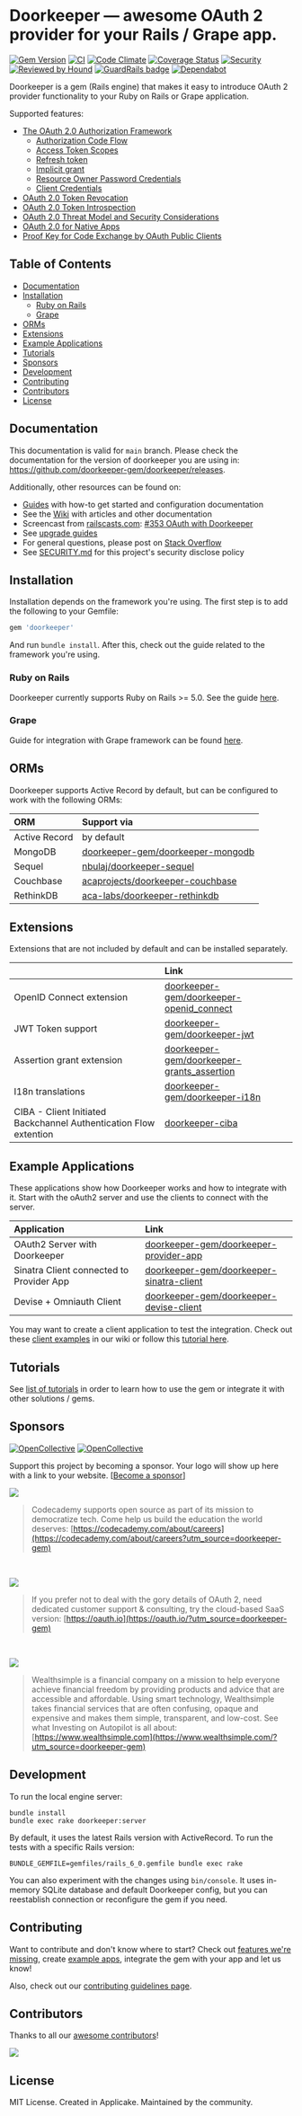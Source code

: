 # Doorkeeper — awesome OAuth 2 provider for your Rails / Grape app.

[![Gem Version](https://badge.fury.io/rb/doorkeeper.svg)](https://rubygems.org/gems/doorkeeper)
[![CI](https://github.com/doorkeeper-gem/doorkeeper/actions/workflows/ci.yml/badge.svg)](https://github.com/doorkeeper-gem/doorkeeper/actions/workflows/ci.yml)
[![Code Climate](https://codeclimate.com/github/doorkeeper-gem/doorkeeper.svg)](https://codeclimate.com/github/doorkeeper-gem/doorkeeper)
[![Coverage Status](https://coveralls.io/repos/github/doorkeeper-gem/doorkeeper/badge.svg?branch=main)](https://coveralls.io/github/doorkeeper-gem/doorkeeper?branch=main)
[![Security](https://hakiri.io/github/doorkeeper-gem/doorkeeper/main.svg)](https://hakiri.io/github/doorkeeper-gem/doorkeeper/main)
[![Reviewed by Hound](https://img.shields.io/badge/Reviewed_by-Hound-8E64B0.svg)](https://houndci.com)
[![GuardRails badge](https://badges.guardrails.io/doorkeeper-gem/doorkeeper.svg?token=66768ce8f6995814df81f65a2cff40f739f688492704f973e62809e15599bb62)](https://dashboard.guardrails.io/default/gh/doorkeeper-gem/doorkeeper)
[![Dependabot](https://img.shields.io/badge/dependabot-enabled-success.svg)](https://dependabot.com)

Doorkeeper is a gem (Rails engine) that makes it easy to introduce OAuth 2 provider
functionality to your Ruby on Rails or Grape application.

Supported features:

- [The OAuth 2.0 Authorization Framework](https://datatracker.ietf.org/doc/html/rfc6749)
  - [Authorization Code Flow](https://datatracker.ietf.org/doc/html/rfc6749#section-4.1)
  - [Access Token Scopes](https://datatracker.ietf.org/doc/html/rfc6749#section-3.3)
  - [Refresh token](https://datatracker.ietf.org/doc/html/rfc6749#section-1.5)
  - [Implicit grant](https://datatracker.ietf.org/doc/html/rfc6749#section-4.2)
  - [Resource Owner Password Credentials](https://datatracker.ietf.org/doc/html/rfc6749#section-4.3)
  - [Client Credentials](https://datatracker.ietf.org/doc/html/rfc6749#section-4.4)
- [OAuth 2.0 Token Revocation](https://datatracker.ietf.org/doc/html/rfc7009)
- [OAuth 2.0 Token Introspection](https://datatracker.ietf.org/doc/html/rfc7662)
- [OAuth 2.0 Threat Model and Security Considerations](https://datatracker.ietf.org/doc/html/rfc6819)
- [OAuth 2.0 for Native Apps](https://datatracker.ietf.org/doc/html/rfc8252)
- [Proof Key for Code Exchange by OAuth Public Clients](https://datatracker.ietf.org/doc/html/rfc7636)

## Table of Contents

<!-- START doctoc generated TOC please keep comment here to allow auto update -->
<!-- DON'T EDIT THIS SECTION, INSTEAD RE-RUN doctoc TO UPDATE -->


- [Documentation](#documentation)
- [Installation](#installation)
  - [Ruby on Rails](#ruby-on-rails)
  - [Grape](#grape)
- [ORMs](#orms)
- [Extensions](#extensions)
- [Example Applications](#example-applications)
- [Tutorials](#tutorials)
- [Sponsors](#sponsors)
- [Development](#development)
- [Contributing](#contributing)
- [Contributors](#contributors)
- [License](#license)

<!-- END doctoc generated TOC please keep comment here to allow auto update -->

## Documentation

This documentation is valid for `main` branch. Please check the documentation for the version of doorkeeper you are using in:
https://github.com/doorkeeper-gem/doorkeeper/releases.

Additionally, other resources can be found on:

- [Guides](https://doorkeeper.gitbook.io/guides/) with how-to get started and configuration documentation
- See the [Wiki](https://github.com/doorkeeper-gem/doorkeeper/wiki) with articles and other documentation
- Screencast from [railscasts.com](http://railscasts.com/): [#353
OAuth with
Doorkeeper](http://railscasts.com/episodes/353-oauth-with-doorkeeper)
- See [upgrade guides](https://github.com/doorkeeper-gem/doorkeeper/wiki/Migration-from-old-versions)
- For general questions, please post on [Stack Overflow](http://stackoverflow.com/questions/tagged/doorkeeper)
- See [SECURITY.md](SECURITY.md) for this project's security disclose
  policy

## Installation

Installation depends on the framework you're using. The first step is to add the following to your Gemfile:

```ruby
gem 'doorkeeper'
```

And run `bundle install`. After this, check out the guide related to the framework you're using.

### Ruby on Rails

Doorkeeper currently supports Ruby on Rails >= 5.0. See the guide [here](https://doorkeeper.gitbook.io/guides/ruby-on-rails/getting-started).

### Grape

Guide for integration with Grape framework can be found [here](https://doorkeeper.gitbook.io/guides/grape/grape).

## ORMs

Doorkeeper supports Active Record by default, but can be configured to work with the following ORMs:

| ORM | Support via |
| :--- | :--- |
| Active Record | by default |
| MongoDB | [doorkeeper-gem/doorkeeper-mongodb](https://github.com/doorkeeper-gem/doorkeeper-mongodb) |
| Sequel | [nbulaj/doorkeeper-sequel](https://github.com/nbulaj/doorkeeper-sequel) |
| Couchbase | [acaprojects/doorkeeper-couchbase](https://github.com/acaprojects/doorkeeper-couchbase) |
| RethinkDB | [aca-labs/doorkeeper-rethinkdb](https://github.com/aca-labs/doorkeeper-rethinkdb) |

## Extensions

Extensions that are not included by default and can be installed separately.

|  | Link |
| :--- | :--- |
| OpenID Connect extension | [doorkeeper-gem/doorkeeper-openid\_connect](https://github.com/doorkeeper-gem/doorkeeper-openid_connect) |
| JWT Token support | [doorkeeper-gem/doorkeeper-jwt](https://github.com/doorkeeper-gem/doorkeeper-jwt) |
| Assertion grant extension | [doorkeeper-gem/doorkeeper-grants\_assertion](https://github.com/doorkeeper-gem/doorkeeper-grants_assertion) |
| I18n translations | [doorkeeper-gem/doorkeeper-i18n](https://github.com/doorkeeper-gem/doorkeeper-i18n) |
| CIBA - Client Initiated Backchannel Authentication Flow extention | [doorkeeper-ciba](https://github.com/autoseg/doorkeeper-ciba) |

## Example Applications

These applications show how Doorkeeper works and how to integrate with it. Start with the oAuth2 server and use the clients to connect with the server.

| Application | Link |
| :--- | :--- |
| OAuth2 Server with Doorkeeper | [doorkeeper-gem/doorkeeper-provider-app](https://github.com/doorkeeper-gem/doorkeeper-provider-app) |
| Sinatra Client connected to Provider App | [doorkeeper-gem/doorkeeper-sinatra-client](https://github.com/doorkeeper-gem/doorkeeper-sinatra-client) |
| Devise + Omniauth Client | [doorkeeper-gem/doorkeeper-devise-client](https://github.com/doorkeeper-gem/doorkeeper-devise-client) |

You may want to create a client application to
test the integration. Check out these [client
examples](https://github.com/doorkeeper-gem/doorkeeper/wiki/Example-Applications)
in our wiki or follow this [tutorial
here](https://github.com/doorkeeper-gem/doorkeeper/wiki/Testing-your-provider-with-OAuth2-gem).

## Tutorials

See [list of tutorials](https://github.com/doorkeeper-gem/doorkeeper/wiki#how-tos--tutorials) in order to learn how to use the gem or integrate it with other solutions / gems.

## Sponsors

[![OpenCollective](https://opencollective.com/doorkeeper-gem/backers/badge.svg)](#backers) 
[![OpenCollective](https://opencollective.com/doorkeeper-gem/sponsors/badge.svg)](#sponsors)

Support this project by becoming a sponsor. Your logo will show up here with a link to your website. [[Become a sponsor](https://opencollective.com/doorkeeper-gem#sponsor)]

<a href="https://codecademy.com/about/careers?utm_source=doorkeeper-gem" target="_blank"><img src="https://static-assets.codecademy.com/marketing/codecademy_logo_padded.png"/></a>

> Codecademy supports open source as part of its mission to democratize tech. Come help us build the education the world deserves: [https://codecademy.com/about/careers](https://codecademy.com/about/careers?utm_source=doorkeeper-gem)

<br>

<a href="https://oauth.io/?utm_source=doorkeeper-gem" target="_blank"><img src="https://oauth.io/img/logo_text.png"/></a>

> If you prefer not to deal with the gory details of OAuth 2, need dedicated customer support & consulting, try the cloud-based SaaS version: [https://oauth.io](https://oauth.io/?utm_source=doorkeeper-gem)

<br>

<a href="https://www.wealthsimple.com/?utm_source=doorkeeper-gem" target="_blank"><img src="https://wealthsimple.s3.amazonaws.com/branding/medium-black.svg"/></a>

> Wealthsimple is a financial company on a mission to help everyone achieve financial freedom by providing products and advice that are accessible and affordable. Using smart technology, Wealthsimple takes financial services that are often confusing, opaque and expensive and makes them simple, transparent, and low-cost. See what Investing on Autopilot is all about: [https://www.wealthsimple.com](https://www.wealthsimple.com/?utm_source=doorkeeper-gem)

## Development

To run the local engine server:

```
bundle install
bundle exec rake doorkeeper:server
````

By default, it uses the latest Rails version with ActiveRecord. To run the
tests with a specific Rails version:

```
BUNDLE_GEMFILE=gemfiles/rails_6_0.gemfile bundle exec rake
```

You can also experiment with the changes using `bin/console`. It uses in-memory SQLite database and default
Doorkeeper config, but you can reestablish connection or reconfigure the gem if you need.

## Contributing

Want to contribute and don't know where to start? Check out [features we're
missing](https://github.com/doorkeeper-gem/doorkeeper/wiki/Supported-Features),
create [example
apps](https://github.com/doorkeeper-gem/doorkeeper/wiki/Example-Applications),
integrate the gem with your app and let us know!

Also, check out our [contributing guidelines page](CONTRIBUTING.md).

## Contributors

Thanks to all our [awesome
contributors](https://github.com/doorkeeper-gem/doorkeeper/graphs/contributors)!

<a href="https://github.com/doorkeeper-gem/doorkeeper/graphs/contributors"><img src="https://opencollective.com/doorkeeper-gem/contributors.svg?width=890&button=false" /></a>

## License

MIT License. Created in Applicake. Maintained by the community.
